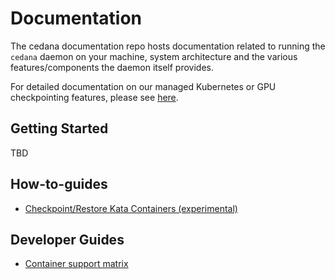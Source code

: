# Documentation 

The cedana documentation repo hosts documentation related to running the `cedana` daemon on your machine, system architecture and the various features/components the daemon itself provides. 

For detailed documentation on our managed Kubernetes or GPU checkpointing features, please see [here](https://docs.cedana.ai). 

## Getting Started 
TBD 

## How-to-guides 
- [Checkpoint/Restore Kata Containers (experimental)](kata/kata.md)
## Developer Guides 
- [Container support matrix](support/runtimes.md) 
